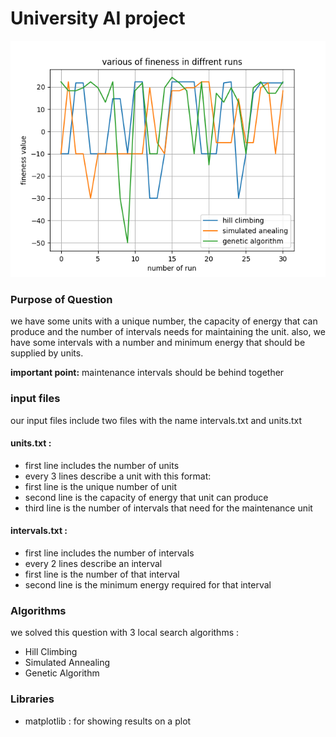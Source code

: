 # University AI project

![Example Output](https://github.com/shervindadashzade/university-ai/blob/master/example_output.png)
### Purpose of Question

we have some units with a unique number, the capacity of energy that can produce and the number of intervals needs for maintaining the unit.
also, we have some intervals with a number and minimum energy that should be supplied by units.

__important point:__ maintenance intervals should be behind together

### input files
our input files include two files with the name intervals.txt and units.txt

#### units.txt :
 - first line includes the number of units
 - every 3 lines describe a unit with this format:
 - first line is the unique number of unit
 - second line is the capacity of energy that unit can produce
 - third line is the number of intervals that need for the maintenance unit

#### intervals.txt :
 - first line includes the number of intervals
 - every 2 lines describe an interval
 - first line is the number of that interval
 - second line is the minimum energy required for that interval

### Algorithms
we solved this question with 3 local search algorithms :
 - Hill Climbing
 - Simulated Annealing
 - Genetic Algorithm

### Libraries
 - matplotlib : for showing results on a plot


